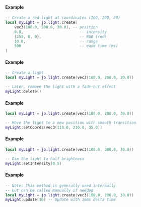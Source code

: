 <!-- #region jo.light.create -->
#### Example
```lua
-- Create a red light at coordinates (100, 200, 30)
local myLight = jo.light.create(
    vec3(100.0, 200.0, 30.0), -- position
    0.8,                         -- intensity
    {255, 0, 0},                 -- RGB (red)
    10.0,                        -- range
    500                          -- ease time (ms)
)
```
<!-- #endregion jo.light.create -->


<!-- #region LightClass:delete -->
#### Example
```lua
-- Create a light
local myLight = jo.light.create(vec3(100.0, 200.0, 30.0))

-- Later, remove the light with a fade-out effect
myLight:delete()
```
<!-- #endregion LightClass:delete -->


<!-- #region LightClass:setCoords -->
#### Example
```lua
local myLight = jo.light.create(vec3(100.0, 200.0, 30.0))

-- Move the light to a new position with smooth transition
myLight:setCoords(vec3(110.0, 210.0, 35.0))
```
<!-- #endregion LightClass:setCoords -->


<!-- #region LightClass:setIntensity -->
#### Example
```lua
local myLight = jo.light.create(vec3(100.0, 200.0, 30.0))

-- Dim the light to half brightness
myLight:setIntensity(0.5)
```
<!-- #endregion LightClass:setIntensity -->


<!-- #region LightClass:update -->
#### Example
```lua
-- Note: This method is generally used internally
-- but can be called manually if needed
local myLight = jo.light.create(vec3(100.0, 200.0, 30.0))
myLight:update(16) -- Update with 16ms delta time
```
<!-- #endregion LightClass:update -->